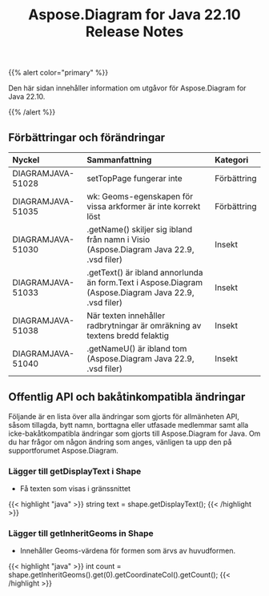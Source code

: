 ﻿---
title: Aspose.Diagram for Java 22.10 Release Notes
type: docs
weight: 18
url: /sv/java/aspose-diagram-for-java-22-10-release-notes/
---
{{% alert color="primary" %}}

Den här sidan innehåller information om utgåvor för Aspose.Diagram for Java 22.10.

{{% /alert %}}
## **Förbättringar och förändringar**  ##

|**Nyckel**|**Sammanfattning**|**Kategori**|
|:- |:- |:- |
|DIAGRAMJAVA-51028|setTopPage fungerar inte|Förbättring|
|DIAGRAMJAVA-51035|wk: Geoms-egenskapen för vissa arkformer är inte korrekt löst|Förbättring|
|DIAGRAMJAVA-51030|.getName() skiljer sig ibland från namn i Visio (Aspose.Diagram Java 22.9, .vsd filer)|Insekt|
|DIAGRAMJAVA-51033|.getText() är ibland annorlunda än form.Text i Aspose.Diagram (Aspose.Diagram Java 22.9, .vsd filer)|Insekt|
|DIAGRAMJAVA-51038|När texten innehåller radbrytningar är omräkning av textens bredd felaktig|Insekt|
|DIAGRAMJAVA-51040|.getNameU() är ibland tom (Aspose.Diagram Java 22.9, .vsd filer)|Insekt|

## **Offentlig API och bakåtinkompatibla ändringar**
Följande är en lista över alla ändringar som gjorts för allmänheten API, såsom tillagda, bytt namn, borttagna eller utfasade medlemmar samt alla icke-bakåtkompatibla ändringar som gjorts till Aspose.Diagram for Java. Om du har frågor om någon ändring som anges, vänligen ta upp den på supportforumet Aspose.Diagram.

### **Lägger till getDisplayText i Shape**
- Få texten som visas i gränssnittet

{{< highlight "java" >}}
string text = shape.getDisplayText();
{{< /highlight >}}

### **Lägger till getInheritGeoms in Shape**
- Innehåller Geoms-värdena för formen som ärvs av huvudformen.

{{< highlight "java" >}}
int count = shape.getInheritGeoms().get(0).getCoordinateCol().getCount();
{{< /highlight >}}